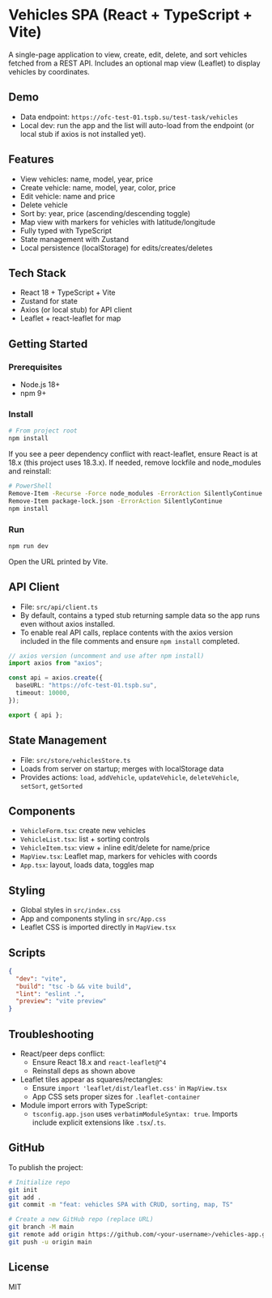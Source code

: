 # Vehicles SPA (React + TypeScript + Vite)

A single-page application to view, create, edit, delete, and sort vehicles fetched from a REST API. Includes an optional map view (Leaflet) to display vehicles by coordinates.

## Demo
- Data endpoint: `https://ofc-test-01.tspb.su/test-task/vehicles`
- Local dev: run the app and the list will auto-load from the endpoint (or local stub if axios is not installed yet).

## Features
- View vehicles: name, model, year, price
- Create vehicle: name, model, year, color, price
- Edit vehicle: name and price
- Delete vehicle
- Sort by: year, price (ascending/descending toggle)
- Map view with markers for vehicles with latitude/longitude
- Fully typed with TypeScript
- State management with Zustand
- Local persistence (localStorage) for edits/creates/deletes

## Tech Stack
- React 18 + TypeScript + Vite
- Zustand for state
- Axios (or local stub) for API client
- Leaflet + react-leaflet for map

## Getting Started

### Prerequisites
- Node.js 18+
- npm 9+

### Install
```bash
# From project root
npm install
```

If you see a peer dependency conflict with react-leaflet, ensure React is at 18.x (this project uses 18.3.x). If needed, remove lockfile and node_modules and reinstall:
```bash
# PowerShell
Remove-Item -Recurse -Force node_modules -ErrorAction SilentlyContinue
Remove-Item package-lock.json -ErrorAction SilentlyContinue
npm install
```

### Run
```bash
npm run dev
```
Open the URL printed by Vite.

## API Client
- File: `src/api/client.ts`
- By default, contains a typed stub returning sample data so the app runs even without axios installed.
- To enable real API calls, replace contents with the axios version included in the file comments and ensure `npm install` completed.

```ts
// axios version (uncomment and use after npm install)
import axios from "axios";

const api = axios.create({
  baseURL: "https://ofc-test-01.tspb.su",
  timeout: 10000,
});

export { api };
```

## State Management
- File: `src/store/vehiclesStore.ts`
- Loads from server on startup; merges with localStorage data
- Provides actions: `load`, `addVehicle`, `updateVehicle`, `deleteVehicle`, `setSort`, `getSorted`

## Components
- `VehicleForm.tsx`: create new vehicles
- `VehicleList.tsx`: list + sorting controls
- `VehicleItem.tsx`: view + inline edit/delete for name/price
- `MapView.tsx`: Leaflet map, markers for vehicles with coords
- `App.tsx`: layout, loads data, toggles map

## Styling
- Global styles in `src/index.css`
- App and components styling in `src/App.css`
- Leaflet CSS is imported directly in `MapView.tsx`

## Scripts
```json
{
  "dev": "vite",
  "build": "tsc -b && vite build",
  "lint": "eslint .",
  "preview": "vite preview"
}
```

## Troubleshooting
- React/peer deps conflict:
  - Ensure React 18.x and `react-leaflet@^4`
  - Reinstall deps as shown above
- Leaflet tiles appear as squares/rectangles:
  - Ensure `import 'leaflet/dist/leaflet.css'` in `MapView.tsx`
  - App CSS sets proper sizes for `.leaflet-container`
- Module import errors with TypeScript:
  - `tsconfig.app.json` uses `verbatimModuleSyntax: true`. Imports include explicit extensions like `.tsx`/`.ts`.

## GitHub
To publish the project:
```bash
# Initialize repo
git init
git add .
git commit -m "feat: vehicles SPA with CRUD, sorting, map, TS"

# Create a new GitHub repo (replace URL)
git branch -M main
git remote add origin https://github.com/<your-username>/vehicles-app.git
git push -u origin main
```

## License
MIT
